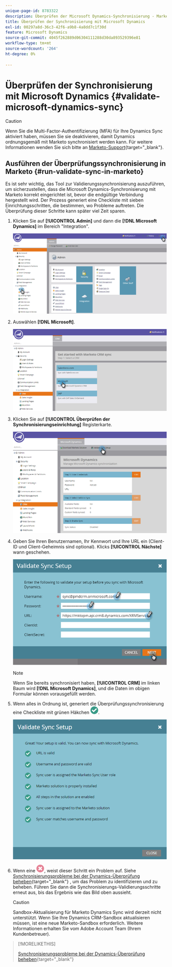 ```yaml
---
unique-page-id: 8783322
description: Überprüfen der Microsoft Dynamics-Synchronisierung - Marketo-Dokumente - Produktdokumentation
title: Überprüfen der Synchronisierung mit Microsoft Dynamics
exl-id: 00297a8d-36c3-42f6-a9b8-4a8dd7c1f30d
feature: Microsoft Dynamics
source-git-commit: 4045f262889d06304111288d30da893529396e81
workflow-type: tm+mt
source-wordcount: '264'
ht-degree: 0%

---
```


# Überprüfen der Synchronisierung mit Microsoft Dynamics {#validate-microsoft-dynamics-sync}

>[!CAUTION]
>
>Wenn Sie die Multi-Factor-Authentifizierung (MFA) für Ihre Dynamics Sync aktiviert haben, müssen Sie sie deaktivieren, damit Dynamics ordnungsgemäß mit Marketo synchronisiert werden kann. Für weitere Informationen wenden Sie sich bitte an [Marketo-Support](https://nation.marketo.com/t5/Support/ct-p/Support){target="_blank"}.

## Ausführen der Überprüfungssynchronisierung in Marketo {#run-validate-sync-in-marketo}

Es ist sehr wichtig, das Tool zur Validierungssynchronisierung auszuführen, um sicherzustellen, dass die Microsoft Dynamics-Synchronisierung mit Marketo korrekt eingerichtet ist, bevor die endgültige Verbindung hergestellt wird. Der Prozess generiert eine Checkliste mit sieben Einrichtungsschritten, die bestimmen, wo Probleme auftreten. Die Überprüfung dieser Schritte kann später viel Zeit sparen.

1. Klicken Sie auf **[!UICONTROL Admin]** und dann die **[!DNL Microsoft Dynamics]** im Bereich &quot;Integration&quot;.

   ![](assets/image2015-9-28-16-3a7-3a51.png)

1. Auswählen **[!DNL Microsoft]**.

   ![](assets/image2015-9-28-16-3a10-3a47.png)

1. Klicken Sie auf **[!UICONTROL Überprüfen der Synchronisierungseinrichtung]** Registerkarte.

   ![](assets/image2015-9-28-16-3a11-3a45.png)

1. Geben Sie Ihren Benutzernamen, Ihr Kennwort und Ihre URL ein (Client-ID und Client-Geheimnis sind optional). Klicks **[!UICONTROL Nächste]** wann geschehen.

   ![](assets/four-1.png)

   >[!NOTE]
   >
   >Wenn Sie bereits synchronisiert haben, **[!UICONTROL CRM]** im linken Baum wird **[!DNL Microsoft Dynamics]**, und die Daten im obigen Formular können vorausgefüllt werden.

1. Wenn alles in Ordnung ist, generiert die Überprüfungssynchronisierung eine Checkliste mit grünen Häkchen ![—](assets/check.png).

   ![](assets/image2015-9-22-15-3a58-3a12.png)

1. Wenn eine ![—](assets/delete.png), weist dieser Schritt ein Problem auf. Siehe [Synchronisierungsprobleme bei der Dynamics-Überprüfung beheben](/help/marketo/product-docs/crm-sync/microsoft-dynamics-sync/sync-setup/validate-microsoft-dynamics-sync/fix-dynamics-validation-sync-issues.md){target="_blank"} , um das Problem zu identifizieren und zu beheben. Führen Sie dann die Synchronisierungs-Validierungsschritte erneut aus, bis das Ergebnis wie das Bild oben aussieht.

   >[!CAUTION]
   >
   >Sandbox-Aktualisierung für Marketo Dynamics Sync wird derzeit nicht unterstützt. Wenn Sie Ihre Dynamics CRM-Sandbox aktualisieren müssen, ist eine neue Marketo-Sandbox erforderlich. Weitere Informationen erhalten Sie vom Adobe Account Team (Ihrem Kundenbetreuer).

>[!MORELIKETHIS]
>
>[Synchronisierungsprobleme bei der Dynamics-Überprüfung beheben](/help/marketo/product-docs/crm-sync/microsoft-dynamics-sync/sync-setup/validate-microsoft-dynamics-sync/fix-dynamics-validation-sync-issues.md){target="_blank"}
